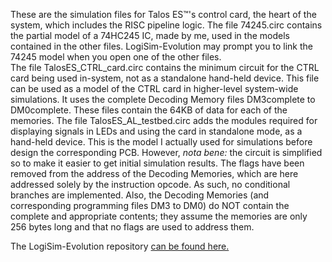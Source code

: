 These are the simulation files for Talos ES™'s control card, the heart of the system, which includes the RISC pipeline logic.
The file 74245.circ contains the partial model of a 74HC245 IC, made by me, used in the models contained in the other files. LogiSim-Evolution may prompt you to link the 74245 model when you open one of the other files.<br>
The file TalosES_CTRL_card.circ contains the minimum circuit for the CTRL card being used in-system, not as a standalone hand-held device. This file can be used as a model of the CTRL card in higher-level system-wide simulations. It uses the complete Decoding Memory files DM3complete to DM0complete. These files contain the 64KB of data for each of the memories.
The file TalosES_AL_testbed.circ adds the modules required for displaying signals in LEDs and using the card in standalone mode, as a hand-held device. This is the model I actually used for simulations before design the corresponding PCB. However, <i>nota bene:</i> the circuit is simplified so to make it easier to get initial simulation results. The flags have been removed from the address of the Decoding Memories, which are here addressed solely by the instruction opcode. As such, no conditional branches are implemented. Also, the Decoding Memories (and corresponding programming files DM3 to DM0) do NOT contain the complete and appropriate contents; they assume the memories are only 256 bytes long and that no flags are used to address them.
<p>
The LogiSim-Evolution repository <a href="https://github.com/logisim-evolution/logisim-evolution">can be found here.</a>
